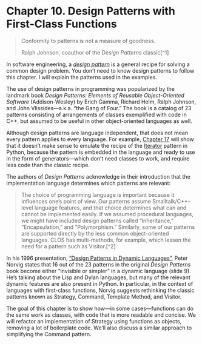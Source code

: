 # Chapter 10. Design Patterns with First-Class Functions

> Conformity to patterns is not a measure of goodness.
> 
> Ralph Johnson, coauthor of the _Design Patterns_ classic[^1]

In software engineering, a [_design pattern_](https://fpy.li/10-1) is a general recipe for solving a common design problem. You don’t need to know design patterns to follow this chapter. I will explain the patterns used in the examples.

The use of design patterns in programming was popularized by the landmark book _Design Patterns: Elements of Reusable Object-Oriented Software_ (Addison-Wesley) by Erich Gamma, Richard Helm, Ralph Johnson, and John Vlissides—a.k.a. “the Gang of Four.” The book is a catalog of 23 patterns consisting of arrangements of classes exemplified with code in C++, but assumed to be useful in other object-oriented languages as well.

Although design patterns are language independent, that does not mean every pattern applies to every language. For example, [Chapter 17](ch17.html#iterables2generators) will show that it doesn’t make sense to emulate the recipe of the [Iterator](https://fpy.li/10-2) pattern in Python, because the pattern is embedded in the language and ready to use in the form of generators—which don’t need classes to work, and require less code than the classic recipe.

The authors of _Design Patterns_ acknowledge in their introduction that the implementation language determines which patterns are relevant:

> The choice of programming language is important because it influences one’s point of view. Our patterns assume Smalltalk/C++-level language features, and that choice determines what can and cannot be implemented easily. If we assumed procedural languages, we might have included design patterns called “Inheritance,” “Encapsulation,” and “Polymorphism.” Similarly, some of our patterns are supported directly by the less common object-oriented languages. CLOS has multi-methods, for example, which lessen the need for a pattern such as Visitor.[^2]

In his 1996 presentation, [“Design Patterns in Dynamic Languages”](https://fpy.li/norvigdp), Peter Norvig states that 16 out of the 23 patterns in the original _Design Patterns_ book become either “invisible or simpler” in a dynamic language (slide 9). He’s talking about the Lisp and Dylan languages, but many of the relevant dynamic features are also present in Python. In particular, in the context of languages with first-class functions, Norvig suggests rethinking the classic patterns known as Strategy, Command, Template Method, and Visitor.

The goal of this chapter is to show how—in some cases—functions can do the same work as classes, with code that is more readable and concise. We will refactor an implementation of Strategy using functions as objects, removing a lot of boilerplate code. We’ll also discuss a similar approach to simplifying the Command pattern.